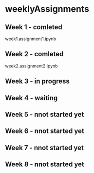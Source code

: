 # weeklyAssignments
## Week 1 - comleted
week1.assignment1.ipynb
## Week 2 - comleted
week2.assignment2.ipynb
## Week 3 - in progress
## Week 4 - waiting
## Week 5 - nnot started yet
## Week 6 - nnot started yet
## Week 7 - nnot started yet
## Week 8 - nnot started yet
